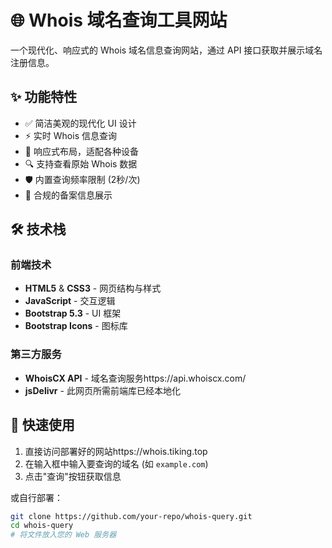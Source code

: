 # 🌐 Whois 域名查询工具网站

一个现代化、响应式的 Whois 域名信息查询网站，通过 API 接口获取并展示域名注册信息。

## ✨ 功能特性

- ✅ 简洁美观的现代化 UI 设计
- ⚡ 实时 Whois 信息查询
- 📱 响应式布局，适配各种设备
- 🔍 支持查看原始 Whois 数据
- 🛡️ 内置查询频率限制 (2秒/次)
- 📜 合规的备案信息展示

## 🛠️ 技术栈

### 前端技术
- **HTML5** & **CSS3** - 网页结构与样式
- **JavaScript** - 交互逻辑
- **Bootstrap 5.3** - UI 框架
- **Bootstrap Icons** - 图标库

### 第三方服务
- **WhoisCX API** - 域名查询服务https://api.whoiscx.com/
- **jsDelivr** - 此网页所需前端库已经本地化

## 🚀 快速使用

1. 直接访问部署好的网站https://whois.tiking.top
2. 在输入框中输入要查询的域名 (如 `example.com`)
3. 点击"查询"按钮获取信息

或自行部署：

```bash
git clone https://github.com/your-repo/whois-query.git
cd whois-query
# 将文件放入您的 Web 服务器
